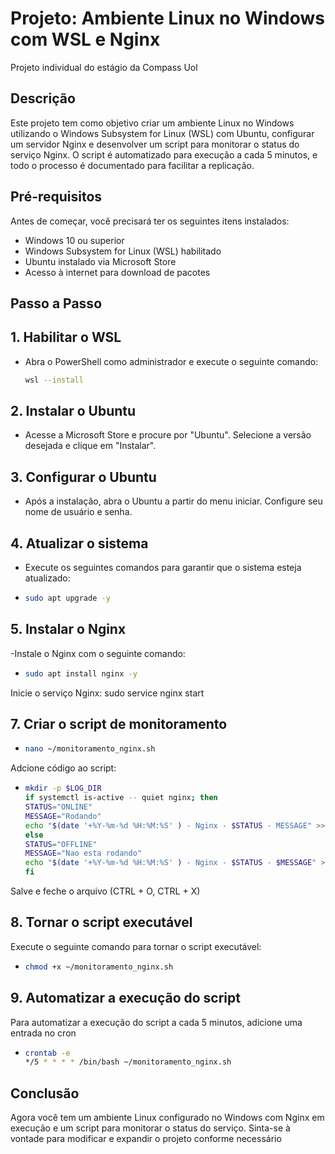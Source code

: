  # Projeto: Ambiente Linux no Windows com WSL e Nginx
Projeto individual do estágio da Compass Uol
## Descrição
Este projeto tem como objetivo criar um ambiente Linux no Windows utilizando o Windows Subsystem for Linux (WSL) com Ubuntu, configurar um servidor Nginx e desenvolver um script para monitorar o status do serviço Nginx. O script é automatizado para execução a cada 5 minutos, e todo o processo é documentado para facilitar a replicação.

## Pré-requisitos
Antes de começar, você precisará ter os seguintes itens instalados:
- Windows 10 ou superior
- Windows Subsystem for Linux (WSL) habilitado
- Ubuntu instalado via Microsoft Store
- Acesso à internet para download de pacotes

## Passo a Passo

## 1. Habilitar o WSL
- Abra o PowerShell como administrador e execute o seguinte comando:
  ```bash
  wsl --install
## 2. Instalar o Ubuntu
 - Acesse a Microsoft Store e procure por "Ubuntu". Selecione a versão desejada e clique em "Instalar".

## 3. Configurar o Ubuntu
- Após a instalação, abra o Ubuntu a partir do menu iniciar.
Configure seu nome de usuário e senha.

## 4. Atualizar o sistema
- Execute os seguintes comandos para garantir que o sistema esteja atualizado:
- ```bash 
  sudo apt upgrade -y

## 5. Instalar o Nginx
-Instale o Nginx com o seguinte comando:
- ```bash 
  sudo apt install nginx -y
Inicie o serviço Nginx: sudo service nginx start

## 7. Criar o script de monitoramento
- ```bash 
  nano ~/monitoramento_nginx.sh
Adcione código ao script:
- ```bash 
  mkdir -p $LOG_DIR
  if systemctl is-active -- quiet nginx; then
  STATUS="ONLINE"
  MESSAGE="Rodando"
  echo "$(date '+%Y-%m-%d %H:%M:%S' ) - Nginx - $STATUS - MESSAGE" >> $LOG_DIR/nginx_online. log
  else
  STATUS="OFFLINE"
  MESSAGE="Nao esta rodando"
  echo "$(date '+%Y-%m-%d %H:%M:%S' ) - Nginx - $STATUS - $MESSAGE" >> $LOG_DIR/nginx_offline.log
  fi

Salve e feche o arquivo (CTRL + O, CTRL + X)

## 8. Tornar o script executável
Execute o seguinte comando para tornar o script executável:
- ```bash 
  chmod +x ~/monitoramento_nginx.sh
## 9. Automatizar a execução do script
Para automatizar a execução do script a cada 5 minutos, adicione uma entrada no cron
- ```bash 
  crontab -e
  */5 * * * * /bin/bash ~/monitoramento_nginx.sh
## Conclusão
Agora você tem um ambiente Linux configurado no Windows com Nginx em execução e um script para monitorar o status do serviço. Sinta-se à vontade para modificar e expandir o projeto conforme necessário
